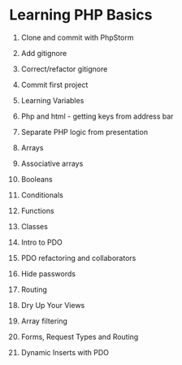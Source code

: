 # Learning PHP Basics

1. Clone and commit with PhpStorm
2. Add gitignore
3. Correct/refactor gitignore
4. Commit first project
5. Learning Variables
6. Php and html - getting keys from address bar
7. Separate PHP logic from presentation
8. Arrays
9. Associative arrays
10. Booleans
11. Conditionals

12. Functions
13. Classes

14. Intro to PDO
15. PDO refactoring and collaborators
16. Hide passwords
17. Routing
18. Dry Up Your Views

19. Array filtering
20. Forms, Request Types and Routing
21. Dynamic Inserts with PDO